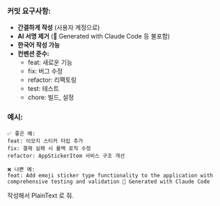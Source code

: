 ### 커밋 요구사항:
- **간결하게 작성** (사용자 계정으로)
- **AI 서명 제거** (🤖 Generated with Claude Code 등 불포함)
- **한국어 작성 가능**
- **컨벤션 준수:**
  - feat: 새로운 기능
  - fix: 버그 수정
  - refactor: 리팩토링
  - test: 테스트
  - chore: 빌드, 설정

### 예시:
```
✅ 좋은 예:
feat: 이모지 스티커 타입 추가
fix: 결제 실패 시 롤백 로직 수정
refactor: AppStickerItem 서비스 구조 개선

❌ 나쁜 예:
feat: Add emoji sticker type functionality to the application with comprehensive testing and validation 🤖 Generated with Claude Code
```

작성해서 PlainText 로 줘.